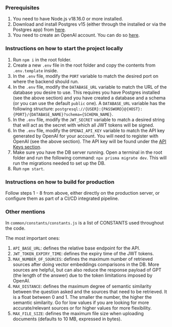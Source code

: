 ### Prerequisites

1. You need to have Node.js v18.16.0 or more installed.
2. Download and install Postgres v15 (either through the installed or via the Postgres app) from [here](https://www.postgresql.org/download/).
3. You need to create an OpenAI account. You can do so [here](https://platform.openai.com/signup).

### Instructions on how to start the project locally  

1. Run `npm i` in the root folder.
2. Create a new `.env` file in the root folder and copy the contents from `.env.template` inside.
3. In the `.env` file, modify the `PORT` variable to match the desired port on where the backend should run.
4. In the `.env` file, modify the `DATABASE_URL` variable to match the URL of the database you desire to use. This requires you have Postgres installed (see the above section) and you have created a database and a schema (or you can use the default `public` one). A `DATABASE_URL` variable has the following structure: `postgresql://{USER}:{PASSWORD}@{HOST}:{PORT}/{DATABASE_NAME}?schema={SCHEMA_NAME}`.
5. In the `.env` file, modify the `JWT_SECRET` variable to match a desired string that will act as the secret with which all JWT tokens will be signed.
6. In the `.env` file, modify the `OPENAI_API_KEY` variable to match the API key generated by OpenAI for your account. You will need to register with OpenAI (see the above section). The API key will be found under the [API Keys section](https://platform.openai.com/account/api-keys).
7. Make sure you have the DB server running. Open a terminal in the root folder and run the following command: `npx prisma migrate dev`. This will run the migrations needed to set up the DB.
8. Run `npm start`.

### Instructions on how to build for production

Follow steps 1 - 8 from above, either directly on the production server, or configure them as part of a CI/CD integrated pipeline.

### Other mentions

In `common/constants/constants.js` is a list of CONSTANTS used throughout the code.

The most important ones:

1. `API_BASE_URL`: defines the relative base endpoint for the API.
2. `JWT_TOKEN_EXPIRY_TIME`: defines the expiry time of the JWT tokens.
3. `MAX_NUMBER_OF_SOURCES`: defines the maximum number of retrieved sources after doing vector embeddings comparisons in the DB. More sources are helpful, but can also reduce the response payload of GPT (the length of the answer) due to the token limitations imposed by OpenAI.
4. `MAX_DISTANCE`: defines the maximum degree of semantic similarity between the question asked and the sources that need to be retrieved. It is a float between 0 and 1. The smaller the number, the higher the semantic similarity. Go for low values if you are looking for more accurate/relevant sources or for higher values for more flexibility.
5. `MAX_FILE_SIZE`: defines the maximum file size when uploading documents (defaults to 10 MB, expressed in bytes).
